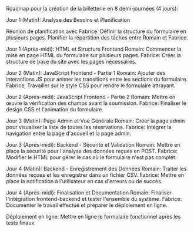 Roadmap pour la création de la billetterie en 8 demi-journées (4 jours):

Jour 1 (Matin): Analyse des Besoins et Planification

Réunion de planification avec Fabrice.
Définir la structure du formulaire en plusieurs pages.
Planifier la répartition des tâches entre Romain et Fabrice.

Jour 1 (Après-midi): HTML et Structure Frontend
Romain: Commencer la mise en page HTML du formulaire sur plusieurs pages.
Fabrice: Créer la structure de base du site avec les pages nécessaires.

Jour 2 (Matin): JavaScript Frontend - Partie 1
Romain: Ajouter des interactions JS pour animer les transitions entre les sections du formulaire.
Fabrice: Travailler sur le style CSS pour rendre le formulaire attrayant.

Jour 2 (Après-midi): JavaScript Frontend - Partie 2
Romain: Mettre en œuvre la vérification des champs avant la soumission.
Fabrice: Finaliser le design CSS et l'animation du formulaire.

Jour 3 (Matin): Page Admin et Vue Générale
Romain: Créer la page admin pour visualiser la liste de toutes les réservations.
Fabrice: Intégrer la navigation entre la page d'accueil et la page admin.

Jour 3 (Après-midi): Backend - Sécurité et Validation
Romain: Mettre en place la sécurité pour l'analyse des données reçues en POST.
Fabrice: Modifier le HTML pour gérer le cas où le formulaire n'est pas complet.

Jour 4 (Matin): Backend - Enregistrement des Données
Romain: Traiter les données reçues et les enregistrer dans un fichier CSV.
Fabrice: Mettre en place la notification à l'utilisateur en cas d'erreurs ou de succès.

Jour 4 (Après-midi): Finalisation et Documentation
Romain: Finaliser l'intégration frontend-backend et tester l'ensemble du système.
Fabrice: Documenter le travail effectué et préparer le déploiement en ligne.

Déploiement en ligne: Mettre en ligne le formulaire fonctionnel après les tests finaux.